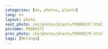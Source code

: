 ```yaml
---
categories: [en, photos, plants]
lang: en
layout: photo
next_photo: /en/photos/plants/P0000337.html
picname: P0000373
prev_photo: /en/photos/plants/P0000376.html
tags: [Moringa]
---
```

